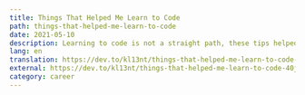 ```yaml
---
title: Things That Helped Me Learn to Code
path: things-that-helped-me-learn-to-code
date: 2021-05-10
description: Learning to code is not a straight path, these tips helped me get better at it.
lang: en
translation: https://dev.to/kl13nt/things-that-helped-me-learn-to-code-40je
external: https://dev.to/kl13nt/things-that-helped-me-learn-to-code-40je
category: career
---
```

